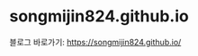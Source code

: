 # songmijin824.github.io

블로그 바로가기: <a href="https://songmijin824.github.io/" >https://songmijin824.github.io/</a>
